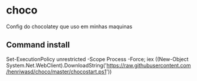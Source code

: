 # choco
Config do chocolatey que uso em minhas maquinas

## Command install
Set-ExecutionPolicy unrestricted -Scope Process -Force; iex ((New-Object System.Net.WebClient).DownloadString('https://raw.githubusercontent.com/henriwasd/choco/master/chocostart.ps1'))
